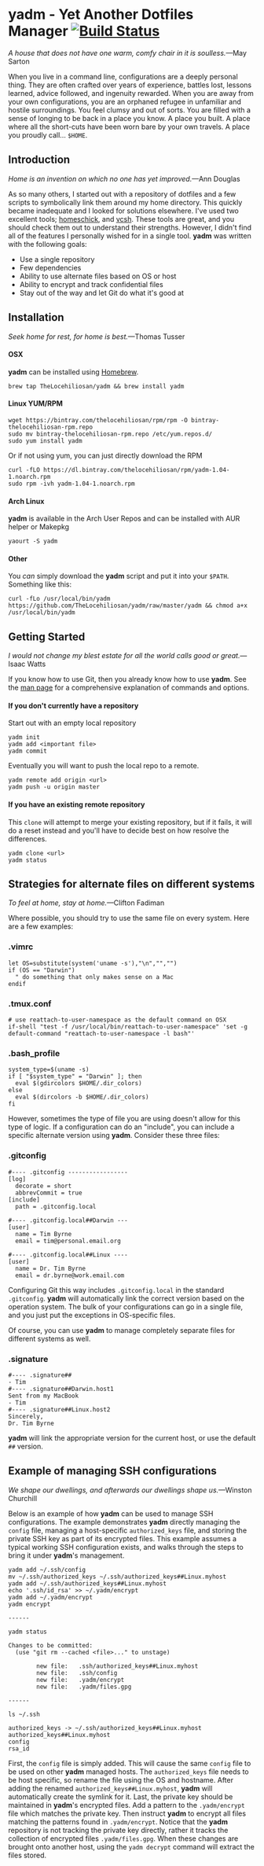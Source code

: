 # yadm - Yet Another Dotfiles Manager [![Build Status](https://travis-ci.org/TheLocehiliosan/yadm.svg?branch=master)](https://travis-ci.org/TheLocehiliosan/yadm)
_A house that does not have one warm, comfy chair in it is soulless._—May Sarton

When you live in a command line, configurations are a deeply personal thing. They are often crafted over years of experience, battles lost, lessons learned, advice followed, and ingenuity rewarded. When you are away from your own configurations, you are an orphaned refugee in unfamiliar and hostile surroundings. You feel clumsy and out of sorts. You are filled with a sense of longing to be back in a place you know. A place you built. A place where all the short-cuts have been worn bare by your own travels. A place you proudly call... `$HOME`.

## Introduction
_Home is an invention on which no one has yet improved._—Ann Douglas

As so many others, I started out with a repository of dotfiles and a few scripts to symbolically link them around my home directory. This quickly became inadequate and I looked for solutions elsewhere. I've used two excellent tools; [homeschick](https://github.com/andsens/homeshick), and [vcsh](https://github.com/RichiH/vcsh). These tools are great, and you should check them out to understand their strengths. However, I didn't find all of the features I personally wished for in a single tool. **yadm** was written with the following goals:

  - Use a single repository
  - Few dependencies
  - Ability to use alternate files based on OS or host
  - Ability to encrypt and track confidential files
  - Stay out of the way and let Git do what it's good at

## Installation
_Seek home for rest, for home is best._—Thomas Tusser

#### OSX

**yadm** can be installed using [Homebrew](https://github.com/Homebrew/homebrew).

    brew tap TheLocehiliosan/yadm && brew install yadm

#### Linux YUM/RPM

    wget https://bintray.com/thelocehiliosan/rpm/rpm -O bintray-thelocehiliosan-rpm.repo
    sudo mv bintray-thelocehiliosan-rpm.repo /etc/yum.repos.d/
    sudo yum install yadm

Or if not using yum, you can just directly download the RPM

    curl -fLO https://dl.bintray.com/thelocehiliosan/rpm/yadm-1.04-1.noarch.rpm
    sudo rpm -ivh yadm-1.04-1.noarch.rpm

#### Arch Linux

**yadm** is available in the Arch User Repos and can be installed with AUR helper or Makepkg

    yaourt -S yadm

#### Other

You *can* simply download the **yadm** script and put it into your `$PATH`. Something like this:

    curl -fLo /usr/local/bin/yadm https://github.com/TheLocehiliosan/yadm/raw/master/yadm && chmod a+x /usr/local/bin/yadm

## Getting Started
_I would not change my blest estate for all the world calls good or great._—Isaac Watts

If you know how to use Git, then you already know how to use **yadm**.
See the [man page](yadm.md) for a comprehensive explanation of commands and options.


#### If you don't currently have a repository
Start out with an empty local repository

    yadm init
    yadm add <important file>
    yadm commit

Eventually you will want to push the local repo to a remote.

    yadm remote add origin <url>
    yadm push -u origin master

#### If you have an existing remote repository
This `clone` will attempt to merge your existing repository, but if it fails, it will do a reset instead and you'll have to decide best on how resolve the differences.


    yadm clone <url>
    yadm status

## Strategies for alternate files on different systems
_To feel at home, stay at home._—Clifton Fadiman

Where possible, you should try to use the same file on every system. Here are a few examples:

### .vimrc

    let OS=substitute(system('uname -s'),"\n","","")
    if (OS == "Darwin")
      " do something that only makes sense on a Mac
    endif

### .tmux.conf

    # use reattach-to-user-namespace as the default command on OSX
    if-shell "test -f /usr/local/bin/reattach-to-user-namespace" 'set -g default-command "reattach-to-user-namespace -l bash"'

### .bash_profile

    system_type=$(uname -s)
    if [ "$system_type" = "Darwin" ]; then
      eval $(gdircolors $HOME/.dir_colors)
    else
      eval $(dircolors -b $HOME/.dir_colors)
    fi

However, sometimes the type of file you are using doesn't allow for this type of logic. If a configuration can do an "include", you can include a specific alternate version using **yadm**. Consider these three files:

### .gitconfig

    #---- .gitconfig -----------------
    [log]
      decorate = short
      abbrevCommit = true
    [include]
      path = .gitconfig.local

    #---- .gitconfig.local##Darwin ---
    [user]
      name = Tim Byrne
      email = tim@personal.email.org

    #---- .gitconfig.local##Linux ----
    [user]
      name = Dr. Tim Byrne
      email = dr.byrne@work.email.com

Configuring Git this way includes `.gitconfig.local` in the standard `.gitconfig`. **yadm** will automatically link the correct version based on the operation system. The bulk of your configurations can go in a single file, and you just put the exceptions in OS-specific files.

Of course, you can use **yadm** to manage completely separate files for different systems as well.

### .signature

    #---- .signature##
    - Tim
    #---- .signature##Darwin.host1
    Sent from my MacBook
    - Tim
    #---- .signature##Linux.host2
    Sincerely,
    Dr. Tim Byrne

**yadm** will link the appropriate version for the current host, or use the default `##` version.

## Example of managing SSH configurations
_We shape our dwellings, and afterwards our dwellings shape us._—Winston Churchill

Below is an example of how **yadm** can be used to manage SSH configurations. The example demonstrates **yadm** directly managing the `config` file, managing a host-specific `authorized_keys` file, and storing the private SSH key as part of its encrypted files. This example assumes a typical working SSH configuration exists, and walks through the steps to bring it under **yadm**'s management.

    yadm add ~/.ssh/config
    mv ~/.ssh/authorized_keys ~/.ssh/authorized_keys##Linux.myhost
    yadm add ~/.ssh/authorized_keys##Linux.myhost
    echo '.ssh/id_rsa' >> ~/.yadm/encrypt
    yadm add ~/.yadm/encrypt
    yadm encrypt

    ------

    yadm status

    Changes to be committed:
      (use "git rm --cached <file>..." to unstage)

            new file:   .ssh/authorized_keys##Linux.myhost
            new file:   .ssh/config
            new file:   .yadm/encrypt
            new file:   .yadm/files.gpg

    ------

    ls ~/.ssh

    authorized_keys -> ~/.ssh/authorized_keys##Linux.myhost
    authorized_keys##Linux.myhost
    config
    rsa_id


First, the `config` file is simply added. This will cause the same `config` file to be used on other **yadm** managed hosts. The `authorized_keys` file needs to be host specific, so rename the file using the OS and hostname. After adding the renamed `authorized_keys##Linux.myhost`, **yadm** will automatically create the symlink for it. Last, the private key should be maintained in **yadm**'s encrypted files. Add a pattern to the `.yadm/encrypt` file which matches the private key. Then instruct **yadm** to encrypt all files matching the patterns found in `.yadm/encrypt`. Notice that the **yadm** repository is not tracking the private key directly, rather it tracks the collection of encrypted files `.yadm/files.gpg`. When these changes are brought onto another host, using the `yadm decrypt` command will extract the files stored.

<!-- vim: set spell lbr : -->
